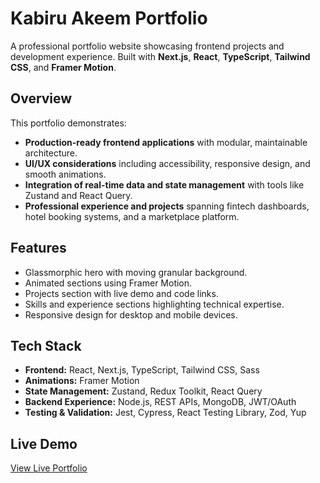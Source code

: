 # Kabiru Akeem Portfolio

A professional portfolio website showcasing frontend projects and development experience. Built with **Next.js**, **React**, **TypeScript**, **Tailwind CSS**, and **Framer Motion**.

## Overview

This portfolio demonstrates:

- **Production-ready frontend applications** with modular, maintainable architecture.  
- **UI/UX considerations** including accessibility, responsive design, and smooth animations.  
- **Integration of real-time data and state management** with tools like Zustand and React Query.  
- **Professional experience and projects** spanning fintech dashboards, hotel booking systems, and a marketplace platform.

## Features

- Glassmorphic hero with moving granular background.
- Animated sections using Framer Motion.
- Projects section with live demo and code links.
- Skills and experience sections highlighting technical expertise.
- Responsive design for desktop and mobile devices.

## Tech Stack

- **Frontend:** React, Next.js, TypeScript, Tailwind CSS, Sass  
- **Animations:** Framer Motion  
- **State Management:** Zustand, Redux Toolkit, React Query  
- **Backend Experience:** Node.js, REST APIs, MongoDB, JWT/OAuth  
- **Testing & Validation:** Jest, Cypress, React Testing Library, Zod, Yup  

## Live Demo

[View Live Portfolio](https://www.kabby.pro)
